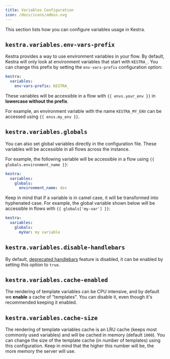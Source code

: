 ```yaml
---
title: Variables Configuration
icon: /docs/icons/admin.svg
---
```


This section lists how you can configure variables usage in Kestra.

## `kestra.variables.env-vars-prefix`
Kestra provides a way to use environment variables in your flow. By default, Kestra will only look at environment variables that start with `KESTRA_`. You can change this prefix by setting the `env-vars-prefix` configuration option:

```yaml
kestra:
  variables:
    env-vars-prefix: KESTRA_
```

These variables will be accessible in a flow with `{{ envs.your_env }}` in **lowercase without the prefix**.

For example, an environment variable with the name `KESTRA_MY_ENV` can be accessed using `{{ envs.my_env }}`.


## `kestra.variables.globals`

You can also set global variables directly in the configuration file. These variables will be accessible in all flows across the instance.

For example, the following variable will be accessible in a flow using `{{ globals.environment_name }}`:
```yaml
kestra:
  variables:
    globals:
      environment_name: dev
```

Keep in mind that if a variable is in camel case, it will be transformed into hyphenated case. For example, the global variable shown below will be accessible in flows with `{{ globals['my-var'] }}`:

```yaml
kestra:
  variables:
    globals:
      myVar: my variable
```

## `kestra.variables.disable-handlebars`
By default, [deprecated handlebars](../../07.concepts/expression/08.deprecated-handlebars.md) feature is disabled, it can be enabled by setting this option to `true`.


## `kestra.variables.cache-enabled`
The rendering of template variables can be CPU intensive, and by default we **enable** a cache of "templates". You can disable it, even though it's recommended keeping it enabled.

## `kestra.variables.cache-size`
The rendering of template variables cache is an LRU cache (keeps most commonly used variables) and will be cached in memory (default `1000`). You can change the size of the template cache (in number of templates) using this configuration. Keep in mind that the higher this number will be, the more memory the server will use.
